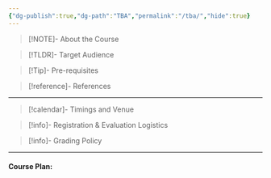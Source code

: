 ```yaml
---
{"dg-publish":true,"dg-path":"TBA","permalink":"/tba/","hide":true}
---
```



> [!NOTE]- About the Course
>

> [!TLDR]- Target Audience
>

> [!Tip]- Pre-requisites
>

> [!reference]- References
>

---



> [!calendar]- Timings and Venue
> 
>
>

> [!info]- Registration & Evaluation Logistics
> 

> [!info]- Grading Policy
> 
>

---

#### Course Plan: 

